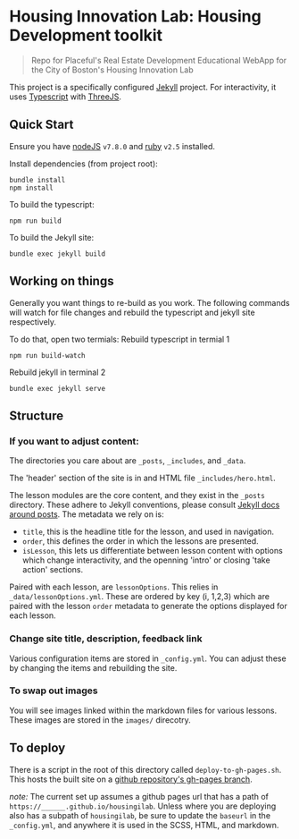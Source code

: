 # Housing Innovation Lab: Housing Development toolkit
> Repo for Placeful's Real Estate Development Educational WebApp for the City of Boston's Housing Innovation Lab

This project is a specifically configured [Jekyll](https://jekyllrb.com/docs/) project. For interactivity, it uses [Typescript](https://www.typescriptlang.org/) with [ThreeJS](https://threejs.org/examples/).


## Quick Start
Ensure you have [nodeJS](https://nodejs.org/) `v7.8.0` and [ruby](https://www.ruby-lang.org/en/) `v2.5` installed.

Install dependencies (from project root):
```
bundle install
npm install
```

To build the typescript:
```
npm run build
```

To build the Jekyll site:
```
bundle exec jekyll build
```

## Working on things
Generally you want things to re-build as you work. The following commands will watch for file changes and rebuild the typescript and jekyll site respectively.

To do that, open two termials:
Rebuild typescript in termial 1
```
npm run build-watch
```

Rebuild jekyll in terminal 2
```
bundle exec jekyll serve
```

## Structure
### If you want to adjust content:
The directories you care about are `_posts`, `_includes`, and `_data`.

The 'header' section of the site is in and HTML file `_includes/hero.html`.

The lesson modules are the core content, and they exist in the `_posts` directory. These adhere to Jekyll conventions, please consult [Jekyll docs around posts](https://jekyllrb.com/docs/posts/).
The metadata we rely on is:
- `title`, this is the headline title for the lesson, and used in navigation.
- `order`, this defines the order in which the lessons are presented.
- `isLesson`, this lets us differentiate between lesson content with options which change interactivity, and the openning 'intro' or closing 'take action' sections.

Paired with each lesson, are `lessonOptions`. This relies in `_data/lessonOptions.yml`. These are ordered by key (i, 1,2,3) which are paired with the lesson `order` metadata to generate the options displayed for each lesson.

### Change site title, description, feedback link
Various configuration items are stored in `_config.yml`. You can adjust these by changing the items and rebuilding the site.

### To swap out images
You will see images linked within the markdown files for various lessons. These images are stored in the `images/` direcotry.


## To deploy
There is a script in the root of this directory called `deploy-to-gh-pages.sh`. This hosts the built site on a [github repository's gh-pages branch](https://help.github.com/articles/what-is-github-pages/).

*note:* The current set up assumes a github pages url that has a path of `https://______.github.io/housingilab`. Unless where you are deploying also has a subpath of `housingilab`, be sure to update the `baseurl` in the `_config.yml`, and anywhere it is used in the SCSS, HTML, and markdown.
